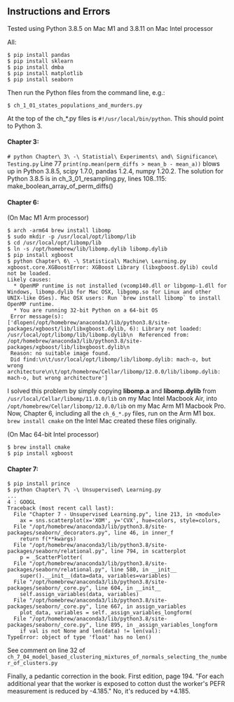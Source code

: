 ## Instructions and Errors

Tested using Python 3.8.5 on Mac M1 and 3.8.11 on Mac Intel processor

All:
```
$ pip install pandas
$ pip install sklearn
$ pip install dmba
$ pip install matplotlib
$ pip install seaborn
```
Then run the Python files from the command line, e.g.:

`$ ch_1_01_states_populations_and_murders.py`

At the top of the ch_*.py files is `#!/usr/local/bin/python`.
This should point to Python 3.

#### Chapter 3:
`# python Chapter\ 3\ -\ Statistial\ Experiments\ and\ Significance\ Testing.py`
Line 77
`print(np.mean(perm_diffs > mean_b - mean_a))`
blows up in Python 3.8.5, scipy 1.7.0, pandas 1.2.4, numpy 1.20.2.
The solution for Python 3.8.5 is in ch_3_01_resampling.py, lines 108..115:
make_boolean_array_of_perm_diffs()

#### Chapter 6:
(On Mac M1 Arm processor)
```
$ arch -arm64 brew install libomp
$ sudo mkdir -p /usr/local/opt/libomp/lib
$ cd /usr/local/opt/libomp/lib
$ ln -s /opt/homebrew/lib/libomp.dylib libomp.dylib
$ pip install xgboost
$ python Chapter\ 6\ -\ Statistical\ Machine\ Learning.py
xgboost.core.XGBoostError: XGBoost Library (libxgboost.dylib) could not be loaded.
Likely causes:
  * OpenMP runtime is not installed (vcomp140.dll or libgomp-1.dll for Windows, libomp.dylib for Mac OSX, libgomp.so for Linux and other UNIX-like OSes). Mac OSX users: Run `brew install libomp` to install OpenMP runtime.
  * You are running 32-bit Python on a 64-bit OS
 Error message(s): ['dlopen(/opt/homebrew/anaconda3/lib/python3.8/site-packages/xgboost/lib/libxgboost.dylib, 6): Library not loaded: /usr/local/opt/libomp/lib/libomp.dylib\n  Referenced from: /opt/homebrew/anaconda3/lib/python3.8/site-packages/xgboost/lib/libxgboost.dylib\n  
 Reason: no suitable image found.  
 Did find:\n\t/usr/local/opt/libomp/lib/libomp.dylib: mach-o, but wrong architecture\n\t/opt/homebrew/Cellar/libomp/12.0.0/lib/libomp.dylib: mach-o, but wrong architecture']
```
I solved this problem by simply copying **libomp.a** and **libomp.dylib** from `/usr/local/Cellar/libomp/11.0.0/lib` on my Mac Intel Macbook Air, into `/opt/homebrew/Cellar/libomp/12.0.0/lib` on my Mac Arm M1 Macbook Pro. Now, Chapter 6, including all the `ch_6_*.py` files, run on the Arm M1 box. `brew install cmake` on the Intel Mac created these files originally.


(On Mac 64-bit Intel processor)
```
$ brew install cmake
$ pip install xgboost
```

#### Chapter 7:
```
$ pip install prince
$ python Chapter\ 7\ -\ Unsupervised\ Learning.py
...
4 : GOOGL
Traceback (most recent call last):
  File "Chapter 7 - Unsupervised Learning.py", line 213, in <module>
    ax = sns.scatterplot(x='XOM', y='CVX', hue=colors, style=colors,
  File "/opt/homebrew/anaconda3/lib/python3.8/site-packages/seaborn/_decorators.py", line 46, in inner_f
    return f(**kwargs)
  File "/opt/homebrew/anaconda3/lib/python3.8/site-packages/seaborn/relational.py", line 794, in scatterplot
    p = _ScatterPlotter(
  File "/opt/homebrew/anaconda3/lib/python3.8/site-packages/seaborn/relational.py", line 580, in __init__
    super().__init__(data=data, variables=variables)
  File "/opt/homebrew/anaconda3/lib/python3.8/site-packages/seaborn/_core.py", line 604, in __init__
    self.assign_variables(data, variables)
  File "/opt/homebrew/anaconda3/lib/python3.8/site-packages/seaborn/_core.py", line 667, in assign_variables
    plot_data, variables = self._assign_variables_longform(
  File "/opt/homebrew/anaconda3/lib/python3.8/site-packages/seaborn/_core.py", line 895, in _assign_variables_longform
    if val is not None and len(data) != len(val):
TypeError: object of type 'float' has no len()
```
See comment on line 32 of `ch_7_04_model_based_clustering_mixtures_of_normals_selecting_the_number_of_clusters.py`


Finally, a pedantic correction in the book.
First edition, page 194. "For each additional year that the worker is exposed to cotton dust the worker's PEFR measurement is reduced by -4.185." No, it's reduced by +4.185.
